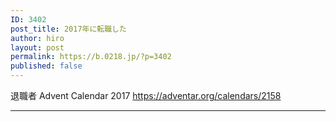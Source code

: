 ```yaml
---
ID: 3402
post_title: 2017年に転職した
author: hiro
layout: post
permalink: https://b.0218.jp/?p=3402
published: false
---
```

退職者 Advent Calendar 2017
https://adventar.org/calendars/2158

---